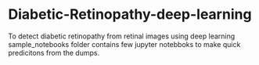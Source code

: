 # Diabetic-Retinopathy-deep-learning
To detect diabetic retinopathy from retinal images using deep learning
sample_notebooks folder contains few jupyter notebboks to make quick predicitons from the dumps.
